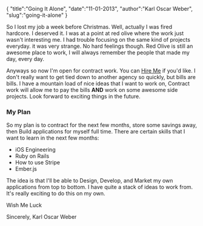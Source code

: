 {
  "title":"Going It Alone",
  "date":"11-01-2013",
  "author":"Karl Oscar Weber",
  "slug":"going-it-alone"
}

So I lost my job a week before Christmas. Well, actually I was fired hardcore. I deserved it. I was at a point at red olive where the work just wasn't interesting me. I had trouble focusing on the same kind of projects everyday. it was very strange. No hard feelings though. Red Olive is still an awesome place to work, I will always remember the people that made my day, every day. 

Anyways so now I'm open for contract work. You can [Hire Me](http://karloscarweber.com/hireme) if you'd like. I don't really want to get tied down to another agency so quickly, but bills are bills. I have a mountain load of nice ideas that I want to work on, Contract work will allow me to pay the bills __AND__ work on some awesome side projects. Look forward to exciting things in the future.

### My Plan

So my plan is to contract for the next few months, store some savings away, then Build applications for myself full time. There are certain skills that I want to learn in the next few months:

* iOS Engineering
* Ruby on Rails
* How to use Stripe
* Ember.js

The idea is that I'll be able to Design, Develop, and Market my own applications from top to bottom. I have quite a stack of ideas to work from. It's really exciting to do this on my own. 

Wish Me Luck

Sincerely,
Karl Oscar Weber